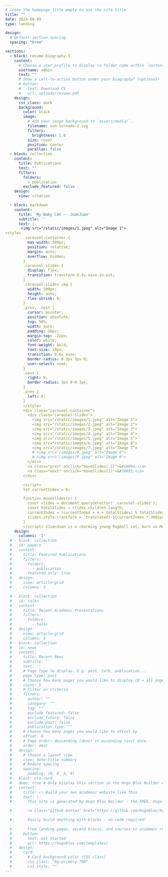 ```yaml
---
# Leave the homepage title empty to use the site title
title: ""
date: 2024-08-09
type: landing

design:
  # Default section spacing
  spacing: "6rem"

sections:
  - block: resume-biography-3
    content:
      # Choose a user profile to display (a folder name within `content/authors/`)
      username: admin
      text: ""
      # Show a call-to-action button under your biography? (optional)
      # button:
      #   text: Download CV
      #   url: uploads/resume.pdf
    design:
      css_class: dark
      background:
        color: black
        image:
          # Add your image background to `assets/media/`.
          filename: sun-tornado-2.svg
          filters:
            brightness: 1.0
          size: cover
          position: center
          parallax: false
  - block: collection
    content:
      title: Publications
      text: ""
      filters:
        folders:
          - publication
        exclude_featured: false
    design:
      view: citation

  - block: markdown
    content:
      title: 'My Baby Cat -- JuanJuan'
      subtitle: ''
      text: |-
       <img src="/static/images/1.jpeg" alt="Image 1">
<style>
        .carousel-container {
          max-width: 300px;
          position: relative;
          margin: auto;
          overflow: hidden;
        }
        .carousel-slides {
          display: flex;
          transition: transform 0.5s ease-in-out;
        }
        .carousel-slides img {
          width: 300px;
          height: auto;
          flex-shrink: 0;
        }
        .prev, .next {
          cursor: pointer;
          position: absolute;
          top: 50%;
          width: auto;
          padding: 16px;
          margin-top: -22px;
          color: white;
          font-weight: bold;
          font-size: 18px;
          transition: 0.6s ease;
          border-radius: 0 3px 3px 0;
          user-select: none;
        }
        .next {
          right: 0;
          border-radius: 3px 0 0 3px;
        }
        .prev {
          left: 0;
        }
        </style>
        <div class="carousel-container">
          <div class="carousel-slides">
            <img src="/static/images/1.jpeg" alt="Image 1">
            <img src="/static/images/2.jpeg" alt="Image 2">
            <img src="/static/images/3.jpeg" alt="Image 3">
            <img src="/static/images/4.jpeg" alt="Image 4">
            <img src="/static/images/5.jpeg" alt="Image 5">
            <img src="/static/images/6.jpeg" alt="Image 6">
            <img src="/static/images/7.jpeg" alt="Image 7">
            # <img src="/images/8.jpeg" alt="Image 8">
            # <img src="/images/9.jpeg" alt="Image 9">
          </div>
          <a class="prev" onclick="moveSlides(-1)">&#10094;</a>
          <a class="next" onclick="moveSlides(1)">&#10095;</a>
        </div>

        <script>
        let currentIndex = 0;

        function moveSlides(n) {
          const slides = document.querySelector('.carousel-slides');
          const totalSlides = slides.children.length;
          currentIndex = (currentIndex + n + totalSlides) % totalSlides;
          slides.style.transform = `translateX(-${currentIndex * 300}px)`;
        }
        </script> 2JuanJuan is a charming young Ragdoll cat, born on March 12, 2023. He’s an exceptionally well-behaved and gentle boy, who loves nothing more than rubbing against people and indulging in a soothing massage. JuanJuan has a playful spirit, especially when it comes to interacting with birds, which he finds endlessly entertaining. He also enjoys basking in the sun, soaking up its warmth with contentment. He loves staying by my side while I work, making him the perfect, affectionate companion. 
    design:
      columns: '1'
  # - block: collection
  #   id: papers
  #   content:
  #     title: Featured Publications
  #     filters:
  #       folders:
  #         - publication
  #       featured_only: true
  #   design:
  #     view: article-grid
  #     columns: 2

  # - block: collection
  #   id: talks
  #   content:
  #     title: Recent Academic Presentations
  #     filters:
  #       folders:
  #         - talks
  #   design:
  #     view: article-grid
  #     columns: 1
  # - block: collection
  #   id: news
  #   content:
  #     title: Recent News
  #     subtitle: ''
  #     text: ''
  #     # Page type to display. E.g. post, talk, publication...
  #     page_type: post
  #     # Choose how many pages you would like to display (0 = all pages)
  #     count: 5
  #     # Filter on criteria
  #     filters:
  #       author: ""
  #       category: ""
  #       tag: ""
  #       exclude_featured: false
  #       exclude_future: false
  #       exclude_past: false
  #       publication_type: ""
  #     # Choose how many pages you would like to offset by
  #     offset: 0
  #     # Page order: descending (desc) or ascending (asc) date.
  #     order: desc
  #   design:
  #     # Choose a layout view
  #     view: date-title-summary
  #     # Reduce spacing
  #     spacing:
  #       padding: [0, 0, 0, 0]
  # - block: cta-card
  #   demo: true # Only display this section in the Hugo Blox Builder demo site
  #   content:
  #     title: 👉 Build your own academic website like this
  #     text: |-
  #       This site is generated by Hugo Blox Builder - the FREE, Hugo-based open source website builder trusted by 250,000+ academics like you.

  #       <a class="github-button" href="https://github.com/HugoBlox/hugo-blox-builder" data-color-scheme="no-preference: light; light: light; dark: dark;" data-icon="octicon-star" data-size="large" data-show-count="true" aria-label="Star HugoBlox/hugo-blox-builder on GitHub">Star</a>

  #       Easily build anything with blocks - no-code required!
        
  #       From landing pages, second brains, and courses to academic resumés, conferences, and tech blogs.
  #     button:
  #       text: Get Started
  #       url: https://hugoblox.com/templates/
  #   design:
  #     card:
  #       # Card background color (CSS class)
  #       css_class: "bg-primary-700"
  #       css_style: ""
---
```

